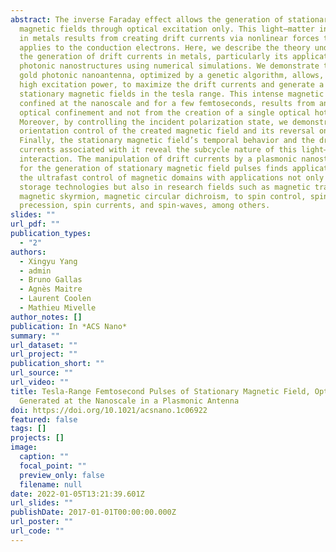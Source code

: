 ```yaml
---
abstract: The inverse Faraday effect allows the generation of stationary
  magnetic fields through optical excitation only. This light–matter interaction
  in metals results from creating drift currents via nonlinear forces that light
  applies to the conduction electrons. Here, we describe the theory underlying
  the generation of drift currents in metals, particularly its application to
  photonic nanostructures using numerical simulations. We demonstrate that a
  gold photonic nanoantenna, optimized by a genetic algorithm, allows, under
  high excitation power, to maximize the drift currents and generate a pulse of
  stationary magnetic fields in the tesla range. This intense magnetic field,
  confined at the nanoscale and for a few femtoseconds, results from annular
  optical confinement and not from the creation of a single optical hot spot.
  Moreover, by controlling the incident polarization state, we demonstrate the
  orientation control of the created magnetic field and its reversal on demand.
  Finally, the stationary magnetic field’s temporal behavior and the drift
  currents associated with it reveal the subcycle nature of this light–matter
  interaction. The manipulation of drift currents by a plasmonic nanostructure
  for the generation of stationary magnetic field pulses finds applications in
  the ultrafast control of magnetic domains with applications not only in data
  storage technologies but also in research fields such as magnetic trapping,
  magnetic skyrmion, magnetic circular dichroism, to spin control, spin
  precession, spin currents, and spin-waves, among others.
slides: ""
url_pdf: ""
publication_types:
  - "2"
authors:
  - Xingyu Yang
  - admin
  - Bruno Gallas
  - Agnès Maitre
  - Laurent Coolen
  - Mathieu Mivelle
author_notes: []
publication: In *ACS Nano*
summary: ""
url_dataset: ""
url_project: ""
publication_short: ""
url_source: ""
url_video: ""
title: Tesla-Range Femtosecond Pulses of Stationary Magnetic Field, Optically
  Generated at the Nanoscale in a Plasmonic Antenna
doi: https://doi.org/10.1021/acsnano.1c06922
featured: false
tags: []
projects: []
image:
  caption: ""
  focal_point: ""
  preview_only: false
  filename: null
date: 2022-01-05T13:21:39.601Z
url_slides: ""
publishDate: 2017-01-01T00:00:00.000Z
url_poster: ""
url_code: ""
---
```

